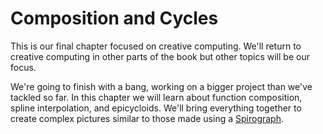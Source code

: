 # Composition and Cycles

This is our final chapter focused on creative computing. We'll return to creative computing in other parts of the book but other topics will be our focus.

We're going to finish with a bang, working on a bigger project than we've tackled so far. In this chapter we will learn about function composition, spline interpolation, and epicycloids. We'll bring everything together to create complex pictures similar to those made using a [Spirograph](https://en.wikipedia.org/wiki/Spirograph).
